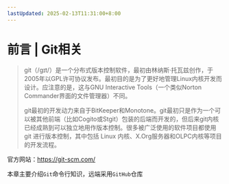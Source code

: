 ```yaml
---
lastUpdated: 2025-02-13T11:31:00+8:00
---
```


# 前言 | Git相关

> git（/ɡɪt/）是一个分布式版本控制软件，最初由林纳斯·托瓦兹创作，于2005年以GPL许可协议发布。最初目的是为了更好地管理Linux内核开发而设计。应注意的是，这与GNU Interactive Tools（一个类似Norton Commander界面的文件管理器）不同。
>
> git最初的开发动力来自于BitKeeper和Monotone。git最初只是作为一个可以被其他前端（比如Cogito或Stgit）包装的后端而开发的，但后来git内核已经成熟到可以独立地用作版本控制。很多被广泛使用的软件项目都使用 git 进行版本控制，其中包括 Linux 内核、X.Org服务器和OLPC内核等项目的开发流程。

官方网站：<https://git-scm.com/>

本章主要介绍```Git```命令行知识，远端采用```GitHub```仓库
